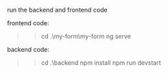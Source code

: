 run the backend and frontend code 

frontend code: 
>> cd .\my-form\my-form 
>> ng serve


backend code: 
 >> cd .\backend
 >> npm install 
 >> npm run devstart
